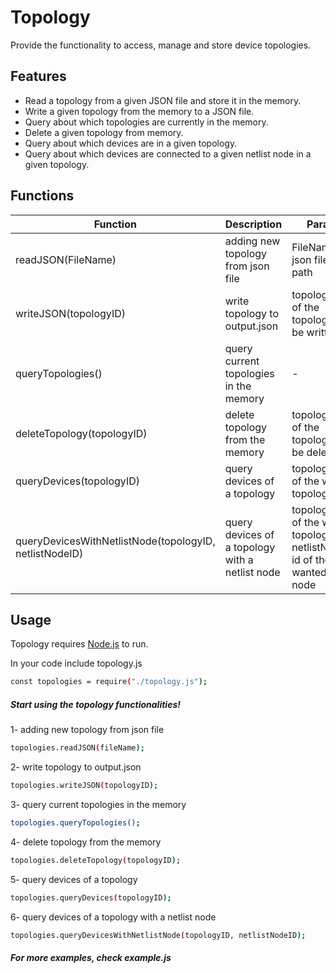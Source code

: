# Topology
Provide the functionality to access, manage and store device topologies.

## Features

- Read a topology from a given JSON file and store it in the memory.
- Write a given topology from the memory to a JSON file.
- Query about which topologies are currently in the memory.
- Delete a given topology from memory.
- Query about which devices are in a given topology.
- Query about which devices are connected to a given netlist node in a given topology.


## Functions

| Function | Description | Params | return |
| ------ | ------ | ------ | ------ |
| readJSON(FileName) | adding new topology from json file | FileName: json file input path| - |
| writeJSON(topologyID) | write topology to output.json | topologyID: id of the topology to be written| - |
| queryTopologies() | query current topologies in the memory | - | Array of toplogies IDs |
| deleteTopology(topologyID) | delete topology from the memory | topologyID: id of the topology to be deleted | - |
| queryDevices(topologyID) | query devices of a topology | topologyID: id of the wanted topology | Array of devices IDs |
| queryDevicesWithNetlistNode(topologyID, netlistNodeID) | query devices of a topology with a netlist node | topologyID: id of the wanted topology, netlistNodeID: id of the wanted netlist node | Array of Objects: [ {id: deviceID, terminal: deviceConnectedTerminal} ] |

## Usage

Topology requires [Node.js](https://nodejs.org/) to run.

In your code include topology.js

```sh
const topologies = require("./topology.js");
```

#####  Start using the topology functionalities!

1- adding new topology from json file
```sh
topologies.readJSON(fileName);
```

2- write topology to output.json
```sh
topologies.writeJSON(topologyID);
```

3- query current topologies in the memory
```sh
topologies.queryTopologies();
```

4- delete topology from the memory
```sh
topologies.deleteTopology(topologyID);
```

5- query devices of a topology
```sh
topologies.queryDevices(topologyID);
```

6- query devices of a topology with a netlist node
```sh
topologies.queryDevicesWithNetlistNode(topologyID, netlistNodeID);
```

##### For more examples, check example.js